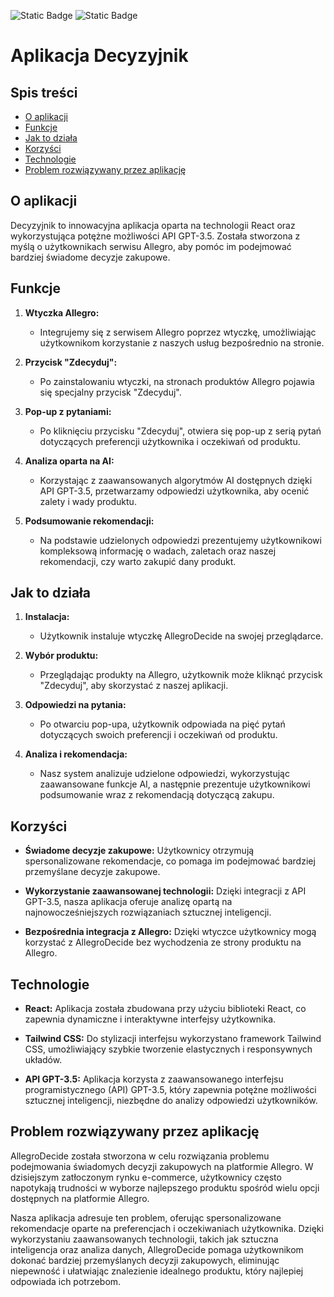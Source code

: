 ![Static Badge](https://img.shields.io/badge/React-18.2.0-blue) ![Static Badge](https://img.shields.io/badge/Tailwindcss-3.4.1-green)
# Aplikacja Decyzyjnik 

## Spis treści
* [O aplikacji](#o-aplikacji)
* [Funkcje](#funkcje)
* [Jak to działa](#jak-to-działa)
* [Korzyści](#korzyści)
* [Technologie](#technologie)
* [Problem rozwiązywany przez aplikację](#problem-rozwiązywany-przez-aplikację)

## O aplikacji
Decyzyjnik to innowacyjna aplikacja oparta na technologii React oraz wykorzystująca potężne możliwości API GPT-3.5. Została stworzona z myślą o użytkownikach serwisu Allegro, aby pomóc im podejmować bardziej świadome decyzje zakupowe.

## Funkcje
1. **Wtyczka Allegro:**
   - Integrujemy się z serwisem Allegro poprzez wtyczkę, umożliwiając użytkownikom korzystanie z naszych usług bezpośrednio na stronie.

2. **Przycisk "Zdecyduj":**
   - Po zainstalowaniu wtyczki, na stronach produktów Allegro pojawia się specjalny przycisk "Zdecyduj".

3. **Pop-up z pytaniami:**
   - Po kliknięciu przycisku "Zdecyduj", otwiera się pop-up z serią pytań dotyczących preferencji użytkownika i oczekiwań od produktu.

4. **Analiza oparta na AI:**
   - Korzystając z zaawansowanych algorytmów AI dostępnych dzięki API GPT-3.5, przetwarzamy odpowiedzi użytkownika, aby ocenić zalety i wady produktu.

5. **Podsumowanie rekomendacji:**
   - Na podstawie udzielonych odpowiedzi prezentujemy użytkownikowi kompleksową informację o wadach, zaletach oraz naszej rekomendacji, czy warto zakupić dany produkt.

## Jak to działa
1. **Instalacja:**
   - Użytkownik instaluje wtyczkę AllegroDecide na swojej przeglądarce.

2. **Wybór produktu:**
   - Przeglądając produkty na Allegro, użytkownik może kliknąć przycisk "Zdecyduj", aby skorzystać z naszej aplikacji.

3. **Odpowiedzi na pytania:**
   - Po otwarciu pop-upa, użytkownik odpowiada na pięć pytań dotyczących swoich preferencji i oczekiwań od produktu.

4. **Analiza i rekomendacja:**
   - Nasz system analizuje udzielone odpowiedzi, wykorzystując zaawansowane funkcje AI, a następnie prezentuje użytkownikowi podsumowanie wraz z rekomendacją dotyczącą zakupu.

## Korzyści
- **Świadome decyzje zakupowe:** Użytkownicy otrzymują spersonalizowane rekomendacje, co pomaga im podejmować bardziej przemyślane decyzje zakupowe.
  
- **Wykorzystanie zaawansowanej technologii:** Dzięki integracji z API GPT-3.5, nasza aplikacja oferuje analizę opartą na najnowocześniejszych rozwiązaniach sztucznej inteligencji.

- **Bezpośrednia integracja z Allegro:** Dzięki wtyczce użytkownicy mogą korzystać z AllegroDecide bez wychodzenia ze strony produktu na Allegro.

## Technologie
- **React:** Aplikacja została zbudowana przy użyciu biblioteki React, co zapewnia dynamiczne i interaktywne interfejsy użytkownika.
  
- **Tailwind CSS:** Do stylizacji interfejsu wykorzystano framework Tailwind CSS, umożliwiający szybkie tworzenie elastycznych i responsywnych układów.
  
- **API GPT-3.5:** Aplikacja korzysta z zaawansowanego interfejsu programistycznego (API) GPT-3.5, który zapewnia potężne możliwości sztucznej inteligencji, niezbędne do analizy odpowiedzi użytkowników.

## Problem rozwiązywany przez aplikację
AllegroDecide została stworzona w celu rozwiązania problemu podejmowania świadomych decyzji zakupowych na platformie Allegro. W dzisiejszym zatłoczonym rynku e-commerce, użytkownicy często napotykają trudności w wyborze najlepszego produktu spośród wielu opcji dostępnych na platformie Allegro. 

Nasza aplikacja adresuje ten problem, oferując spersonalizowane rekomendacje oparte na preferencjach i oczekiwaniach użytkownika. Dzięki wykorzystaniu zaawansowanych technologii, takich jak sztuczna inteligencja oraz analiza danych, AllegroDecide pomaga użytkownikom dokonać bardziej przemyślanych decyzji zakupowych, eliminując niepewność i ułatwiając znalezienie idealnego produktu, który najlepiej odpowiada ich potrzebom.
